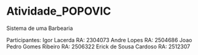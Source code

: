 # Atividade_POPOVIC
Sistema de uma Barbearia

Participantes: 
Igor Lacerda  RA: 2304073
Andre Lopes  RA: 2504686
Joao Pedro Gomes Ribeiro  RA: 2506322
Erick de Sousa Cardoso  RA: 2512307
